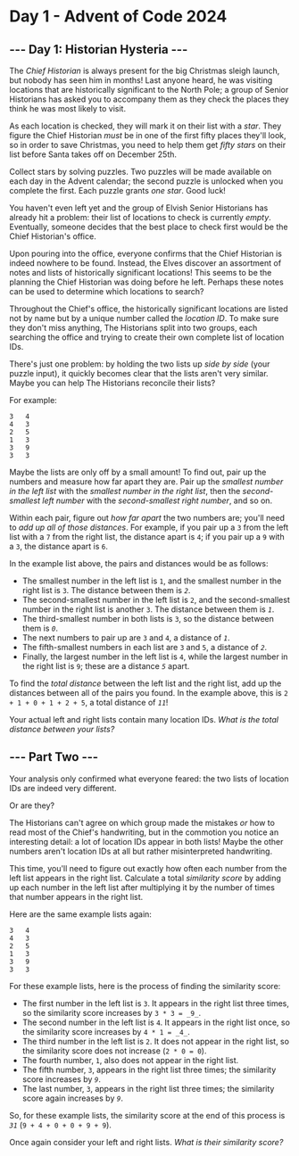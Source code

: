 # Day 1 - Advent of Code 2024

## --- Day 1: Historian Hysteria ---

The _Chief Historian_ is always present for the big Christmas sleigh launch, but nobody has seen him in months! Last anyone heard, he was visiting locations that are historically significant to the North Pole; a group of Senior Historians has asked you to accompany them as they check the places they think he was most likely to visit.

As each location is checked, they will mark it on their list with a _star_. They figure the Chief Historian _must_ be in one of the first fifty places they'll look, so in order to save Christmas, you need to help them get _fifty stars_ on their list before Santa takes off on December 25th.

Collect stars by solving puzzles. Two puzzles will be made available on each day in the Advent calendar; the second puzzle is unlocked when you complete the first. Each puzzle grants _one star_. Good luck!

You haven't even left yet and the group of Elvish Senior Historians has already hit a problem: their list of locations to check is currently _empty_. Eventually, someone decides that the best place to check first would be the Chief Historian's office.

Upon pouring into the office, everyone confirms that the Chief Historian is indeed nowhere to be found. Instead, the Elves discover an assortment of notes and lists of historically significant locations! This seems to be the planning the Chief Historian was doing before he left. Perhaps these notes can be used to determine which locations to search?

Throughout the Chief's office, the historically significant locations are listed not by name but by a unique number called the _location ID_. To make sure they don't miss anything, The Historians split into two groups, each searching the office and trying to create their own complete list of location IDs.

There's just one problem: by holding the two lists up _side by side_ (your puzzle input), it quickly becomes clear that the lists aren't very similar. Maybe you can help The Historians reconcile their lists?

For example:

```
3   4
4   3
2   5
1   3
3   9
3   3
```

Maybe the lists are only off by a small amount! To find out, pair up the numbers and measure how far apart they are. Pair up the _smallest number in the left list_ with the _smallest number in the right list_, then the _second-smallest left number_ with the _second-smallest right number_, and so on.

Within each pair, figure out _how far apart_ the two numbers are; you'll need to _add up all of those distances_. For example, if you pair up a `3` from the left list with a `7` from the right list, the distance apart is `4`; if you pair up a `9` with a `3`, the distance apart is `6`.

In the example list above, the pairs and distances would be as follows:

-   The smallest number in the left list is `1`, and the smallest number in the right list is `3`. The distance between them is _`2`_.
-   The second-smallest number in the left list is `2`, and the second-smallest number in the right list is another `3`. The distance between them is _`1`_.
-   The third-smallest number in both lists is `3`, so the distance between them is _`0`_.
-   The next numbers to pair up are `3` and `4`, a distance of _`1`_.
-   The fifth-smallest numbers in each list are `3` and `5`, a distance of _`2`_.
-   Finally, the largest number in the left list is `4`, while the largest number in the right list is `9`; these are a distance _`5`_ apart.

To find the _total distance_ between the left list and the right list, add up the distances between all of the pairs you found. In the example above, this is `2 + 1 + 0 + 1 + 2 + 5`, a total distance of _`11`_!

Your actual left and right lists contain many location IDs. _What is the total distance between your lists?_

## --- Part Two ---

Your analysis only confirmed what everyone feared: the two lists of location IDs are indeed very different.

Or are they?

The Historians can't agree on which group made the mistakes _or_ how to read most of the Chief's handwriting, but in the commotion you notice an interesting detail: a lot of location IDs appear in both lists! Maybe the other numbers aren't location IDs at all but rather misinterpreted handwriting.

This time, you'll need to figure out exactly how often each number from the left list appears in the right list. Calculate a total _similarity score_ by adding up each number in the left list after multiplying it by the number of times that number appears in the right list.

Here are the same example lists again:

```
3   4
4   3
2   5
1   3
3   9
3   3
```

For these example lists, here is the process of finding the similarity score:

-   The first number in the left list is `3`. It appears in the right list three times, so the similarity score increases by `3 * 3 = _9_`.
-   The second number in the left list is `4`. It appears in the right list once, so the similarity score increases by `4 * 1 = _4_`.
-   The third number in the left list is `2`. It does not appear in the right list, so the similarity score does not increase (`2 * 0 = 0`).
-   The fourth number, `1`, also does not appear in the right list.
-   The fifth number, `3`, appears in the right list three times; the similarity score increases by _`9`_.
-   The last number, `3`, appears in the right list three times; the similarity score again increases by _`9`_.

So, for these example lists, the similarity score at the end of this process is _`31`_ (`9 + 4 + 0 + 0 + 9 + 9`).

Once again consider your left and right lists. _What is their similarity score?_